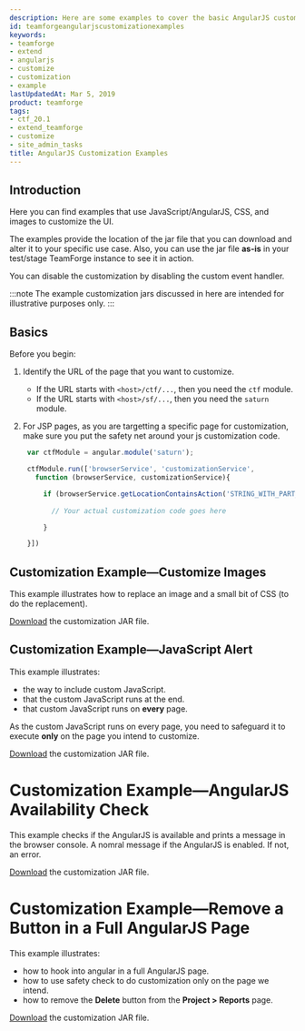 ```yaml
---
description: Here are some examples to cover the basic AngularJS customization use cases.
id: teamforgeangularjscustomizationexamples
keywords:
- teamforge
- extend
- angularjs
- customize
- customization
- example
lastUpdatedAt: Mar 5, 2019
product: teamforge
tags:
- ctf_20.1
- extend_teamforge
- customize
- site_admin_tasks
title: AngularJS Customization Examples
---
```




## Introduction

Here you can find examples that use JavaScript/AngularJS, CSS, and images to customize the UI.

The examples provide the location of the jar file that you can download and alter it to your specific use case. Also, you can use the jar file **as-is** in your test/stage TeamForge instance to see it in action.

You can disable the customization by disabling the custom event handler.

:::note
The example customization jars discussed in here are intended for illustrative purposes only.
:::

## Basics

Before you begin:
 1. Identify the URL of the page that you want to customize.
    * If the URL starts with `<host>/ctf/...`, then you need the `ctf` module.
    * If the URL starts with `<host>/sf/...`, then you need the `saturn` module.
 2. For JSP pages, as you are targetting a specific page for customization, make sure you put the safety net around your js customization code.
 
    ```javascript
     var ctfModule = angular.module('saturn');

     ctfModule.run(['browserService', 'customizationService', 
       function (browserService, customizationService){

         if (browserService.getLocationContainsAction('STRING_WITH_PART_OF_THE_URL_WE_WANT_TO_CUSTOMIZE')) {
      
           // Your actual customization code goes here

         }

     }])
    ````
 
## Customization Example—Customize Images
This example illustrates how to replace an image and a small bit of CSS (to do the replacement). 

[Download](./downloads/ex01-image-customization.jar) the customization JAR file.

## Customization Example—JavaScript Alert

This example illustrates:
* the way to include custom JavaScript.
* that the custom JavaScript runs at the end.
* that custom JavaScript runs on **every** page.

As the custom JavaScript runs on every page, you need to safeguard it to execute **only** on the page you intend to customize.

[Download](./downloads/ex02-basic-javascript-alert.jar) the customization JAR file.

# Customization Example—AngularJS Availability Check

This example checks if the AngularJS is available and prints a message in the browser console. A nomral message if the AngularJS is enabled. If not, an error.

[Download](./downloads/ex03-angular-availability-check.jar) the customization JAR file.

# Customization Example—Remove a Button in a Full AngularJS Page

This example illustrates:
* how to hook into angular in a full AngularJS page.
* how to use safety check to do customization only on the page we intend.
* how to remove the **Delete** button from the **Project > Reports** page.

[Download](./downloads/ex04-custom-service-remove-button.jar) the customization JAR file.


